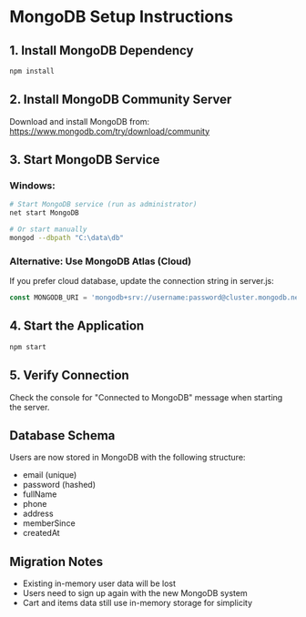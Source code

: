 # MongoDB Setup Instructions

## 1. Install MongoDB Dependency
```bash
npm install
```

## 2. Install MongoDB Community Server
Download and install MongoDB from: https://www.mongodb.com/try/download/community

## 3. Start MongoDB Service
### Windows:
```bash
# Start MongoDB service (run as administrator)
net start MongoDB

# Or start manually
mongod --dbpath "C:\data\db"
```

### Alternative: Use MongoDB Atlas (Cloud)
If you prefer cloud database, update the connection string in server.js:
```javascript
const MONGODB_URI = 'mongodb+srv://username:password@cluster.mongodb.net/ecommerce';
```

## 4. Start the Application
```bash
npm start
```

## 5. Verify Connection
Check the console for "Connected to MongoDB" message when starting the server.

## Database Schema
Users are now stored in MongoDB with the following structure:
- email (unique)
- password (hashed)
- fullName
- phone
- address
- memberSince
- createdAt

## Migration Notes
- Existing in-memory user data will be lost
- Users need to sign up again with the new MongoDB system
- Cart and items data still use in-memory storage for simplicity